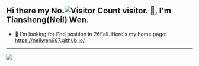 ## Hi there my No.![Visitor Count](https://profile-counter.glitch.me/neilwen987/count.svg) visitor. 👋, I'm Tiansheng(Neil) Wen.

- 🤔 I’m looking for Phd position in 26Fall. Here's my home page: https://neilwen987.github.io/
---

[<img align="center" src="https://github-readme-stats.vercel.app/api?username=neilwen987&count_private=true&show_icon=true&theme=vue-light"/>][my_github]

<!--
**neilwen987/neilwen987** is a ✨ _special_ ✨ repository because its `README.md` (this file) appears on your GitHub profile.


[<img align="center" src="https://github-readme-stats.vercel.app/api/top-langs/?username=neilwen987&langs_count=8&layout=compact&count_private=true&theme=vue-light"/>][my_github]

Here are some ideas to get you started:

- 🔭 I’m currently working on ...
- 🌱 I’m currently learning ...
- 👯 I’m looking to collaborate on ...

- 💬 Ask me about ...
- 📫 How to reach me: ...
- 😄 Pronouns: ...
- ⚡ Fun fact: ...
-->
[my_github]:https://github.com/neilwen987
